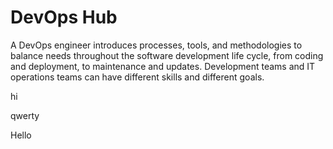 <!DOCTYPE html>
<html>
<head>
<title>DevOps  Group</title>
</head>
<body>

<h1>DevOps Hub</h1>
<p>A DevOps engineer introduces processes, tools, 
and methodologies to balance needs throughout the software development 
life cycle, from coding and deployment, to maintenance and updates. 
Development teams and IT operations teams can have different skills and different goals.</p>
  <p>hi</p>
  <p>qwerty</p>
  <p>Hello</p>

</body>
</html>
